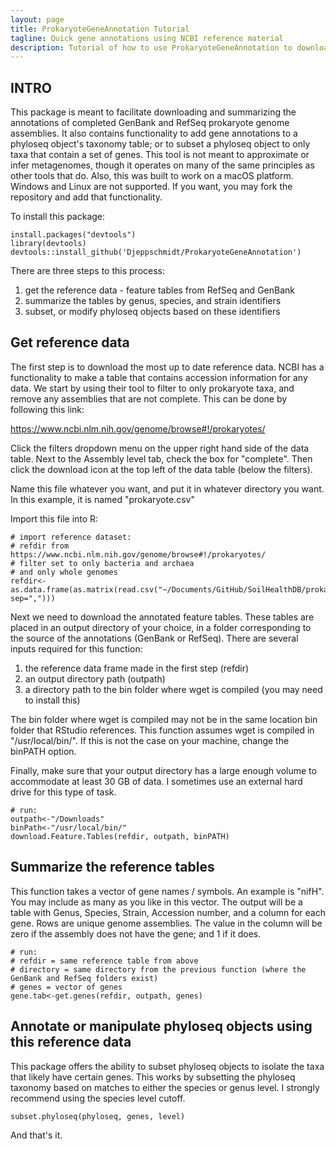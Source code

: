 ```yaml
---
layout: page
title: ProkaryoteGeneAnnotation Tutorial
tagline: Quick gene annotations using NCBI reference material
description: Tutorial of how to use ProkaryoteGeneAnnotation to download and compile a reference dataset for predicting genes associated with 16S amplicon data.
---
```


## INTRO

This package is meant to facilitate downloading and summarizing the annotations of completed GenBank and RefSeq prokaryote genome assemblies. It also contains functionality to add gene annotations to a phyloseq object's taxonomy table; or to subset a phyloseq object to only taxa that contain a set of genes. This tool is not meant to approximate or infer metagenomes, though it operates on many of the same principles as other tools that do. Also, this was built to work on a macOS platform. Windows and Linux are not supported. If you want, you may fork the repository and add that functionality.

To install this package:
```{r, eval=FALSE}
install.packages("devtools")
library(devtools)
devtools::install_github('Djeppschmidt/ProkaryoteGeneAnnotation')
```

There are three steps to this process:
1) get the reference data - feature tables from RefSeq and GenBank
2) summarize the tables by genus, species, and strain identifiers
3) subset, or modify phyloseq objects based on these identifiers

## Get reference data

The first step is to download the most up to date reference data. NCBI has a functionality to make a table that contains accession information for any data. We start by using their tool to filter to only prokaryote taxa, and remove any assemblies that are not complete. This can be done by following this link:

https://www.ncbi.nlm.nih.gov/genome/browse#!/prokaryotes/

Click the filters dropdown menu on the upper right hand side of the data table. Next to the Assembly level tab, check the box for "complete". Then click the download icon at the top left of the data table (below the filters).

Name this file whatever you want, and put it in whatever directory you want. In this example, it is named "prokaryote.csv"

Import this file into R:

```{r, eval=FALSE}
# import reference dataset:
# refdir from https://www.ncbi.nlm.nih.gov/genome/browse#!/prokaryotes/
# filter set to only bacteria and archaea
# and only whole genomes
refdir<-as.data.frame(as.matrix(read.csv("~/Documents/GitHub/SoilHealthDB/prokaryotes.csv", sep=",")))
```

Next we need to download the annotated feature tables. These tables are placed in an output directory of your choice, in a folder corresponding to the source of the annotations (GenBank or RefSeq). There are several inputs required for this function:

1) the reference data frame made in the first step (refdir)
2) an output directory path (outpath)
3) a directory path to the bin folder where wget is compiled (you may need to install this)

The bin folder where wget is compiled may not be in the same location bin folder that RStudio references. This function assumes wget is compiled in "/usr/local/bin/". If this is not the case on your machine, change the binPATH option.

Finally, make sure that your output directory has a large enough volume to accommodate at least 30 GB of data. I sometimes use an external hard drive for this type of task. 
```{r, eval=FALSE}
# run:
outpath<-"/Downloads"
binPath<-"/usr/local/bin/"
download.Feature.Tables(refdir, outpath, binPATH)
```

## Summarize the reference tables

This function takes a vector of gene names / symbols. An example is "nifH". You may include as many as you like in this vector. The output will be a table with Genus, Species, Strain, Accession number, and a column for each gene. Rows are unique genome assemblies. The value in the column will be zero if the assembly does not have the gene; and 1 if it does.

```{r, eval=FALSE}
# run:
# refdir = same reference table from above
# directory = same directory from the previous function (where the GenBank and RefSeq folders exist)
# genes = vector of genes
gene.tab<-get.genes(refdir, outpath, genes)
```


## Annotate or manipulate phyloseq objects using this reference data

This package offers the ability to subset phyloseq objects to isolate the taxa that likely have certain genes. This works by subsetting the phyloseq taxonomy based on matches to either the species or genus level. I strongly recommend using the species level cutoff.

```{r, eval=FALSE}
subset.phyloseq(phyloseq, genes, level)
```

And that's it.